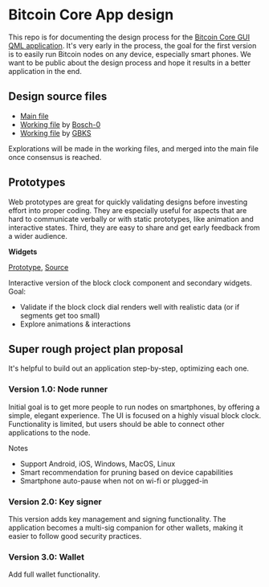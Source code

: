 # Bitcoin Core App design

This repo is for documenting the design process for the [Bitcoin Core GUI QML application](https://github.com/bitcoin-core/gui-qml). It's very early in the process, the goal for the first version is to easily run Bitcoin nodes on any device, especially smart phones. We want to be public about the design process and hope it results in a better application in the end.

## Design source files

- [Main file](https://www.figma.com/file/bUhRNyXqpOgHtLO8Tabj6a/Bitcoin-Core-App-Master?node-id=0%3A1)
- [Working file](https://www.figma.com/file/c1V7b23n0LqRbVJlUkE1mn/Bitcoin-Core-Bosch?node-id=1830%3A608) by [Bosch-0](https://github.com/Bosch-0)
- [Working file](https://www.figma.com/file/kgGu6z89s2A73xpnrtItlD/Bitcoin-Core-Christoph?node-id=2092%3A60274) by [GBKS](https://github.com/gbks)

Explorations will be made in the working files, and merged into the main file once consensus is reached.

## Prototypes

Web prototypes are great for quickly validating designs before investing effort into proper coding. They are especially useful for aspects that are hard to communicate verbally or with static prototypes, like animation and interactive states. Third, they are easy to share and get early feedback from a wider audience.

**Widgets**

[Prototype](https://stupefied-jones-dd209f.netlify.app), [Source](https://github.com/GBKS/bitcoin-core-tng-ui-tests)

Interactive version of the block clock component and secondary widgets. Goal:
- Validate if the block clock dial renders well with realistic data (or if segments get too small)
- Explore animations & interactions

## Super rough project plan proposal

It's helpful to build out an application step-by-step, optimizing each one.

### Version 1.0: Node runner

Initial goal is to get more people to run nodes on smartphones, by offering a simple, elegant experience. The UI is focused on a highly visual block clock. Functionality is limited, but users should be able to connect other applications to the node.

Notes
- Support Android, iOS, Windows, MacOS, Linux
- Smart recommendation for pruning based on device capabilities
- Smartphone auto-pause when not on wi-fi or plugged-in

### Version 2.0: Key signer

This version adds key management and signing functionality. The application becomes a multi-sig companion for other wallets, making it easier to follow good security practices.

### Version 3.0: Wallet

Add full wallet functionality.
